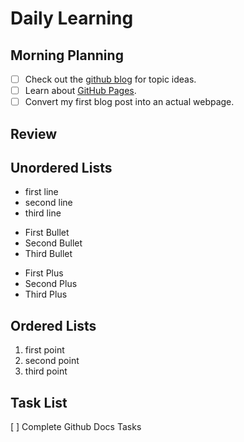 # Daily Learning

## Morning Planning
- [ ] Check out the [github blog](https://github.blog/) for topic ideas.
- [ ] Learn about [GitHub Pages](https://skills.github.com/#first-day-on-github).
- [ ] Convert my first blog post into an actual webpage.

## Review


## Unordered Lists
- first line
- second line
- third line
* First Bullet
* Second Bullet
* Third Bullet
+ First Plus
+ Second Plus
+ Third Plus

## Ordered Lists
1. first point
2. second point
3. third point

## Task List
[ ] Complete Github Docs Tasks
